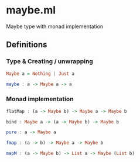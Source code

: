 # maybe.ml

Maybe type with monad implementation


## Definitions

### Type & Creating / unwrapping
```haskell
Maybe a = Nothing | Just a
```
```haskell
maybe : a -> Maybe a -> a
```
### Monad implementation
```haskell
flatMap : (a -> Maybe b) -> Maybe a -> Maybe b
```
```haskell
bind : Maybe a -> (a -> Maybe b) -> Maybe b
```
```haskell
pure : a -> Maybe a
```
```haskell
fmap : (a -> b) -> Maybe a -> Maybe b
```
```haskell
mapM : (a -> Maybe b) -> List a -> Maybe (List b)
```
